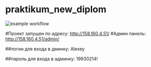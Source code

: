 # praktikum_new_diplom

![example workflow](https://github.com/Aleksei93/foodgram-project-react/actions/workflows/foodgram_workflow.yml/badge.svg)

#Проект запущен по адресу: http://158.160.4.51/
#Админ панель: http://158.160.4.51/admin/

##логин для входа в дминку: Alexey

##пароль для входа в админку: 19930214!
